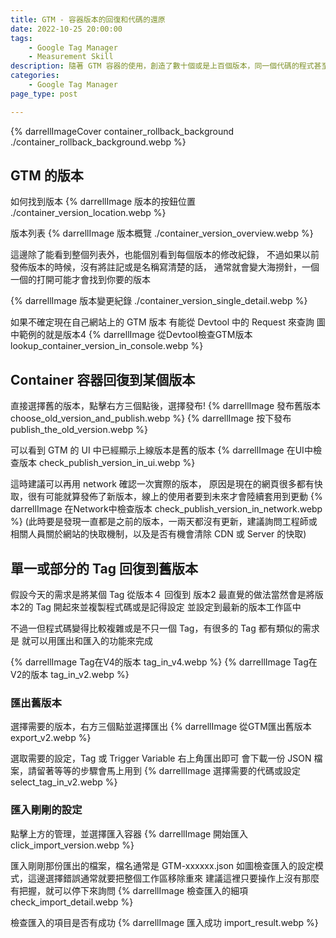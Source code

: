 ```yaml
---
title: GTM - 容器版本的回復和代碼的還原
date: 2022-10-25 20:00:00
tags:
	- Google Tag Manager
	- Measurement Skill
description: 隨著 GTM 容器的使用，創造了數十個或是上百個版本，同一個代碼的程式甚至經歷過無數次的修改，其實可以一次將整個容器回復到特定的版本，也可以只讓某一個代碼來回復
categories: 
	- Google Tag Manager
page_type: post

---
```

{% darrellImageCover container_rollback_background ./container_rollback_background.webp %}

## GTM 的版本

如何找到版本
{% darrellImage 版本的按鈕位置 ./container_version_location.webp %}

版本列表
{% darrellImage 版本概覽 ./container_version_overview.webp %}

這邊除了能看到整個列表外，也能個別看到每個版本的修改紀錄，
不過如果以前發佈版本的時候，沒有將註記或是名稱寫清楚的話，
通常就會變大海撈針，一個一個的打開可能才會找到你要的版本

{% darrellImage 版本變更紀錄 ./container_version_single_detail.webp %}

如果不確定現在自己網站上的 GTM 版本
有能從 Devtool 中的 Request 來查詢
圖中範例的就是版本4
{% darrellImage 從Devtool檢查GTM版本 lookup_container_version_in_console.webp %}

## Container 容器回復到某個版本

直接選擇舊的版本，點擊右方三個點後，選擇發布!
{% darrellImage 發布舊版本 choose_old_version_and_publish.webp %}
{% darrellImage 按下發布 publish_the_old_version.webp %}

可以看到 GTM 的 UI 中已經顯示上線版本是舊的版本
{% darrellImage 在UI中檢查版本 check_publish_version_in_ui.webp %}

這時建議可以再用 network 確認一次實際的版本，
原因是現在的網頁很多都有快取，很有可能就算發佈了新版本，線上的使用者要到未來才會陸續套用到更動
{% darrellImage 在Network中檢查版本 check_publish_version_in_network.webp %}
(此時要是發現一直都是之前的版本，一兩天都沒有更新，建議詢問工程師或相關人員關於網站的快取機制，以及是否有機會清除 CDN 或 Server 的快取)

## 單一或部分的 Tag 回復到舊版本

假設今天的需求是將某個 Tag 從版本４ 回復到 版本2
最直覺的做法當然會是將版本2的 Tag 開起來並複製程式碼或是記得設定
並設定到最新的版本工作區中

不過一但程式碼變得比較複雜或是不只一個 Tag，有很多的 Tag 都有類似的需求是
就可以用匯出和匯入的功能來完成

{% darrellImage Tag在V4的版本 tag_in_v4.webp %}
{% darrellImage Tag在V2的版本 tag_in_v2.webp %}

### 匯出舊版本

選擇需要的版本，右方三個點並選擇匯出
{% darrellImage 從GTM匯出舊版本 export_v2.webp %}

選取需要的設定，Tag 或 Trigger Variable
右上角匯出即可
會下載一份 JSON 檔案，請留著等等的步驟會馬上用到
{% darrellImage 選擇需要的代碼或設定 select_tag_in_v2.webp %}

### 匯入剛剛的設定

點擊上方的管理，並選擇匯入容器
{% darrellImage 開始匯入 click_import_version.webp %}

匯入剛剛那份匯出的檔案，檔名通常是 GTM-xxxxxx.json
如圖檢查匯入的設定模式，這邊選擇錯誤通常就要把整個工作區移除重來
建議這裡只要操作上沒有那麼有把握，就可以停下來詢問
{% darrellImage 檢查匯入的細項 check_import_detail.webp %}

檢查匯入的項目是否有成功
{% darrellImage 匯入成功 import_result.webp %}





